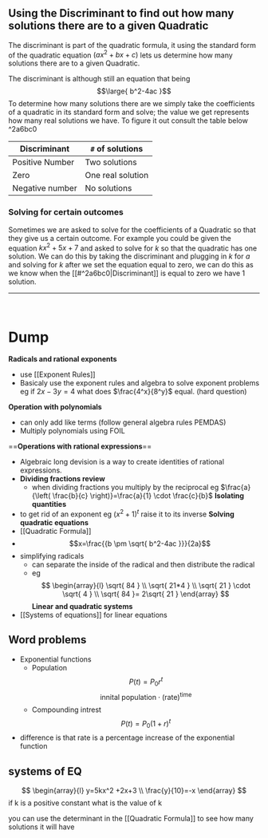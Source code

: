 
&emsp;

## Using the Discriminant to find out how many solutions there are to a given Quadratic 
The discriminant is part of the quadratic formula, it using the standard form of the quadratic equation $(ax^2+bx+c)$ lets us determine how many solutions there are to a given Quadratic. 

The discriminant is although still an equation that being 
$$\large{ b^2-4ac }$$ To determine how many solutions there are we simply take the coefficients of a quadratic in its standard form and solve; the value we get represents how many real solutions we have. To figure it out consult the table below ^2a6bc0

| Discriminant    | `#` of solutions  |
| --------------- | ----------------- |
| Positive Number | Two solutions     |
| Zero            | One real solution |
| Negative number | No solutions      |

### Solving for certain outcomes
Sometimes we are asked to solve for the coefficients of a Quadratic so that they give us a certain outcome. For example you could be given the equation $kx^2+5x+7$  and asked to solve for $k$ so that the quadratic has one solution.
We can do this by taking the discriminant and plugging in $k$ for $a$ and solving for $k$ after we set the equation equal to zero, we can do this as we know when the [[#^2a6bc0|Discriminant]] is equal to zero we have 1 solution. 


---
&emsp;


# Dump


**Radicals and rational exponents** 
- use  [[Exponent Rules]]
- Basicaly use the exponent rules and algebra to solve exponent problems eg if $2x-3y=4$ what does $\frac{4^x}{8^y}$ equal. (hard question)

 **Operation with polynomials** 
- can only add like terms (follow general algebra rules PEMDAS)
- Multiply polynomials using FOIL

==**Operations with rational expressions**==
- Algebraic long devision is a way to create identities of rational expressions. 
- **Dividing fractions review**
	- when dividing fractions you multiply by the reciprocal eg $\frac{a}{\left( \frac{b}{c} \right)}=\frac{a}{1} \cdot \frac{c}{b}$
**Isolating quantities**
- to get rid of an exponent eg $(x^2+1)^t$  raise it to its inverse
**Solving quadratic equations**
- [[Quadratic Formula]]
- $$x=\frac{{b \pm \sqrt{ b^2-4ac }}}{2a}$$
- simplifying radicals 
	- can separate the inside of the radical and then distribute the radical 
	- eg
$$
\begin{array}{l}
\sqrt{ 84 } \\
\sqrt{ 21*4 } \\
\sqrt{ 21 } \cdot \sqrt{ 4 } \\
\sqrt{ 84 }= 2\sqrt{ 21 }
\end{array}
$$
**Linear and quadratic systems**
- [[Systems of equations]] for linear equations 

## Word problems 
- Exponential functions 
	- Population
$$
P(t)= P_{0} r^t
$$
$$
\text{innital population}\cdot (\text{rate})^{\text{time}}
$$
	- Compounding intrest
$$
P(t)=P_{0}(1+r)^t
$$
- difference is that rate is a percentage increase of the exponential function

## systems of EQ
$$
\begin{array}{l}
y=5kx^2 +2x+3 \\
\frac{y}{10}=-x
\end{array}
$$
if k is a positive constant what is the value of k

you can use the determinant in the [[Quadratic Formula]] to see how many solutions it will have 

